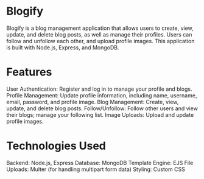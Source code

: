 # Blogify
Blogify is a blog management application that allows users to create, view, update, and delete blog posts, as well as manage their profiles. Users can follow and unfollow each other, and upload profile images. This application is built with Node.js, Express, and MongoDB.

# Features
User Authentication: Register and log in to manage your profile and blogs.
Profile Management: Update profile information, including name, username, email, password, and profile image.
Blog Management: Create, view, update, and delete blog posts.
Follow/Unfollow: Follow other users and view their blogs; manage your following list.
Image Uploads: Upload and update profile images.

# Technologies Used
Backend: Node.js, Express
Database: MongoDB
Template Engine: EJS
File Uploads: Multer (for handling multipart form data)
Styling: Custom CSS
